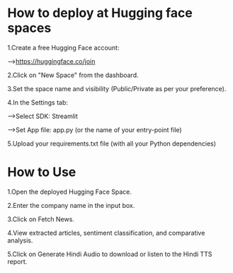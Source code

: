 # How to deploy at Hugging face spaces
1.Create a free Hugging Face account:  

-->https://huggingface.co/join

2.Click on "New Space" from the dashboard.

3.Set the space name and visibility (Public/Private as per your preference).

4.In the Settings tab:

-->Select SDK: Streamlit

-->Set App file: app.py (or the name of your entry-point file)

5.Upload your requirements.txt file (with all your Python dependencies)


# How to Use
1.Open the deployed Hugging Face Space.

2.Enter the company name in the input box.

3.Click on Fetch News.

4.View extracted articles, sentiment classification, and comparative analysis.

5.Click on Generate Hindi Audio to download or listen to the Hindi TTS report.


